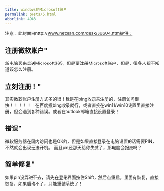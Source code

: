```yaml
---
title: windows的Microsoft账户
permalink: posts/5.html
abbrlink: 4983
---
```

注意：此封面由http://www.netbian.com/desk/30604.htm提供；



## 注册微软账户"
新电脑买来会送Microsoft365，但是要注册Microsoft账户，但是，很多人都不知道该怎么注册。
## 立刻注册！"
其实微软账户注册方式多的很！我是在bing收录来注册的，注册访问很快！！！！！！在百度搜bing收录就行，或者直接在win11/win10设置里直接注册，但会遇到各种错误。或者在outlook邮箱直接设置登录！
## 错误"
微软服务器在国内访问也是OK的，但是如果直接登录在电脑设置的话需要PIN，不然就会出现无法开机。
而且pin还那天给你失效了，那电脑会报废吗？
## 简单修复"
如果pin没弄进不去，请先在登录界面按住Shift，然后点重启，里面有恢复，直接恢复，如果启动不了，只能重装系统了！







